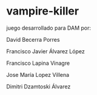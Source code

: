 # vampire-killer
juego desarrollado para DAM por:

David Becerra Porres

Francisco Javier Álvarez López

Francisco Lapina Vinagre

Jose María Lopez Villena

Dimitri Dzamtoski Álvarez
